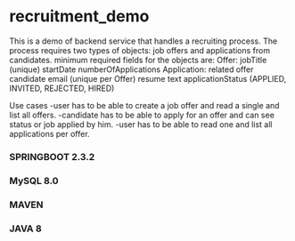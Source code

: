 # recruitment_demo
This is a  demo of backend service that handles a recruiting process. The process
requires two types of objects: job offers and applications from candidates. minimum
required fields for the objects are:
Offer:
jobTitle (unique)
startDate
numberOfApplications
Application:
related offer
candidate email (unique per Offer)
resume text
applicationStatus (APPLIED, INVITED, REJECTED, HIRED)

Use cases
-user has to be able to create a job offer and read a single and list all offers.
-candidate has to be able to apply for an offer and can see status or job applied by him.
-user has to be able to read one and list all applications per offer.


### SPRINGBOOT 2.3.2
### MySQL 8.0
### MAVEN
### JAVA 8




